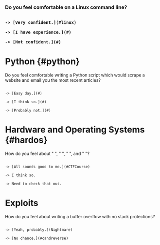 <h3 id="linux"Linux</h3>

Do you feel comfortable on a Linux command line? 

                                                                          -> [Very confident.](#linux) 
                                                                          -> [I have experience.](#) 
                                                                          -> [Not confident.](#) 
# Python {#python}                                                                         
Do you feel comfortable writing a Python script which would scrape a website and email you the most recent articles? 

                                                                          -> [Easy day.](#)
                                                                          -> [I think so.](#)
                                                                          -> [Probably not.](#) 


# Hardware and Operating Systems {#hardos}
How do you feel about "    ", "       ", "       ", and "                   "?

                                                                           -> [All sounds good to me.](#CTFCourse)
                                                                           -> I think so.
                                                                           -> Need to check that out.

# Exploits                                                                       
How do you feel about writing a buffer overflow with no stack protections?

                                                                          -> [Yeah, probably.](Nightmare) 
                                                                          -> [No chance.](#candreverse) 
